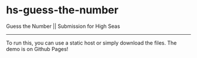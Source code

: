 # hs-guess-the-number
Guess the Number || Submission for High Seas

---

To run this, you can use a static host or simply download the files. The demo is on Github Pages!
